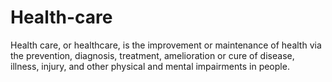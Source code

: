 # Health-care
Health care, or healthcare, is the improvement or maintenance of health via the prevention, diagnosis, treatment, amelioration or cure of disease, illness, injury, and other physical and mental impairments in people.
